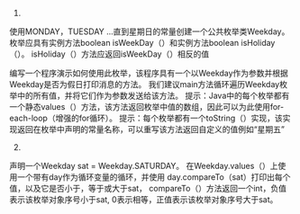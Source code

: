 1. 
使用MONDAY，TUESDAY ...直到星期日的常量创建一个公共枚举类Weekday。 枚举应具有实例方法boolean isWeekDay（）和实例方法boolean isHoliday（）。 isHoliday（）方法应返回isWeekDay（）相反的值

编写一个程序演示如何使用此枚举，该程序具有一个以Weekday作为参数并根据Weekday是否为假日打印消息的方法。 我们建议main方法循环遍历Weekday枚举中的所有值，并将它们作为参数发送给该方法。 提示：Java中的每个枚举都有一个静态values（）方法，该方法返回枚举中值的数组，因此可以为此使用for-each-loop（增强的for循环）。 提示：每个枚举都有一个toString（）实现，该实现返回在枚举中声明的常量名称，可以重写该方法返回自定义的值例如“星期五”

2. 
声明一个Weekday sat = Weekday.SATURDAY。 在Weekday.values（）上使用一个带有day作为循环变量的循环，并使用 day.compareTo（sat）打印出每个值，以及它是否小于，等于或大于sat， compareTo（）方法返回一个int，负值表示该枚举对象序号小于sat, 0表示相等，正值表示该枚举对象序号大于sat。